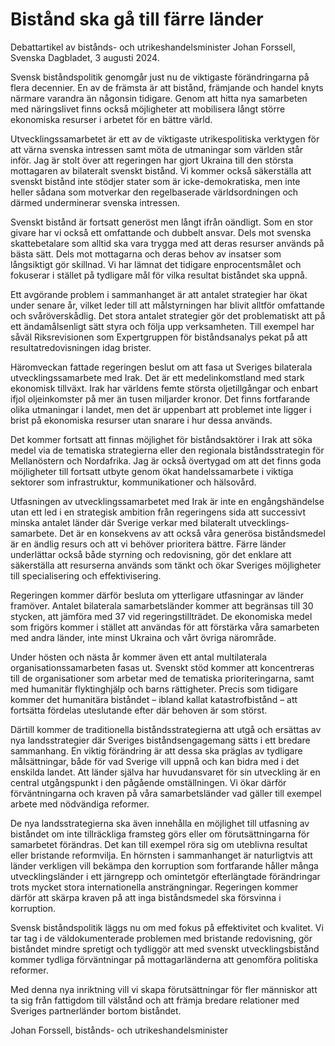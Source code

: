 # Bistånd ska gå till färre länder

Debattartikel av bistånds- och utrikeshandelsminister Johan Forssell, Svenska Dagbladet, 3 augusti 2024.

Svensk biståndspolitik genomgår just nu de viktigaste förändringarna på flera decennier. En av de främsta är att bistånd, främjande och handel knyts närmare varandra än någonsin tidigare. Genom att hitta nya samarbeten med näringslivet finns också möjligheter att mobilisera långt större ekonomiska resurser i arbetet för en bättre värld.

Utvecklingssamarbetet är ett av de viktigaste utrikespolitiska verktygen för att värna svenska intressen samt möta de utmaningar som världen står inför. Jag är stolt över att regeringen har gjort Ukraina till den största mottagaren av bilateralt svenskt bistånd. Vi kommer också säkerställa att svenskt bistånd inte stödjer stater som är icke-demokratiska, men inte heller sådana som motverkar den regelbaserade världsordningen och därmed underminerar svenska intressen.

Svenskt bistånd är fortsatt generöst men långt ifrån oändligt. Som en stor givare har vi också ett omfattande och dubbelt ansvar. Dels mot svenska skattebetalare som alltid ska vara trygga med att deras resurser används på bästa sätt. Dels mot mottagarna och deras behov av insatser som långsiktigt gör skillnad. Vi har lämnat det tidigare enprocentsmålet och fokuserar i stället på tydligare mål för vilka resultat biståndet ska uppnå.

Ett avgörande problem i sammanhanget är att antalet strategier har ökat under senare år, vilket leder till att målstyrningen har blivit alltför omfattande och svåröverskådlig. Det stora antalet strategier gör det problematiskt att på ett ändamålsenligt sätt styra och följa upp verksamheten. Till exempel har såväl Riksrevisionen som Expertgruppen för biståndsanalys pekat på att resultatredovisningen idag brister.

Häromveckan fattade regeringen beslut om att fasa ut Sveriges bilaterala utvecklingssamarbete med Irak. Det är ett medelinkomstland med stark ekonomisk tillväxt. Irak har världens femte största oljetillgångar och enbart ifjol oljeinkomster på mer än tusen miljarder kronor. Det finns fortfarande olika utmaningar i landet, men det är uppenbart att problemet inte ligger i brist på ekonomiska resurser utan snarare i hur dessa används.

Det kommer fortsatt att finnas möjlighet för biståndsaktörer i Irak att söka medel via de tematiska strategierna eller den regionala biståndsstrategin för Mellanöstern och Nordafrika. Jag är också övertygad om att det finns goda möjligheter till fortsatt utbyte genom ökat handelssamarbete i viktiga sektorer som infrastruktur, kommunikationer och hälsovård.

Utfasningen av utvecklingssamarbetet med Irak är inte en engångshändelse utan ett led i en strategisk ambition från regeringens sida att successivt minska antalet länder där Sverige verkar med bilateralt utvecklings­samarbete. Det är en konsekvens av att också våra generösa biståndsmedel är en ändlig resurs och att vi behöver prioritera bättre. Färre länder underlättar också både styrning och redovisning, gör det enklare att säkerställa att resurserna används som tänkt och ökar Sveriges möjligheter till specialisering och effektivisering.

Regeringen kommer därför besluta om ytterligare utfasningar av länder framöver. Antalet bilaterala samarbetsländer kommer att begränsas till 30 stycken, att jämföra med 37 vid regeringstillträdet. De ekonomiska medel som frigörs kommer i stället att användas för att förstärka våra samarbeten med andra länder, inte minst Ukraina och vårt övriga närområde.

Under hösten och nästa år kommer även ett antal multilaterala organisationssamarbeten fasas ut. Svenskt stöd kommer att koncentreras till de organisationer som arbetar med de tematiska prioriteringarna, samt med humanitär flyktinghjälp och barns rättigheter. Precis som tidigare kommer det humanitära biståndet – ibland kallat katastrofbistånd – att fortsätta fördelas uteslutande efter där behoven är som störst.

Därtill kommer de traditionella biståndsstrategierna att utgå och ersättas av nya landsstrategier där Sveriges biståndsengagemang sätts i ett bredare sammanhang. En viktig förändring är att dessa ska präglas av tydligare målsättningar, både för vad Sverige vill uppnå och kan bidra med i det enskilda landet. Att länder själva har huvudansvaret för sin utveckling är en central utgångspunkt i den pågående omställningen. Vi ökar därför förväntningarna och kraven på våra samarbetsländer vad gäller till exempel arbete med nödvändiga reformer.

De nya landsstrategierna ska även innehålla en möjlighet till utfasning av biståndet om inte tillräckliga framsteg görs eller om förutsättningarna för samarbetet förändras. Det kan till exempel röra sig om uteblivna resultat eller bristande reformvilja. En hörnsten i sammanhanget är naturligtvis att länder verkligen vill bekämpa den korruption som fortfarande håller många utvecklingsländer i ett järngrepp och omintetgör efterlängtade förändringar trots mycket stora internationella ansträngningar. Regeringen kommer därför att skärpa kraven på att inga biståndsmedel ska försvinna i korruption.

Svensk biståndspolitik läggs nu om med fokus på effektivitet och kvalitet. Vi tar tag i de väldokumenterade problemen med bristande redovisning, gör biståndet mindre spretigt och tydliggör att med svenskt utvecklingsbistånd kommer tydliga förväntningar på mottagarländerna att genomföra politiska reformer.

Med denna nya inriktning vill vi skapa förutsättningar för fler människor att ta sig från fattigdom till välstånd och att främja bredare relationer med Sveriges partnerländer bortom biståndet.

Johan Forssell, bistånds- och utrikeshandelsminister
